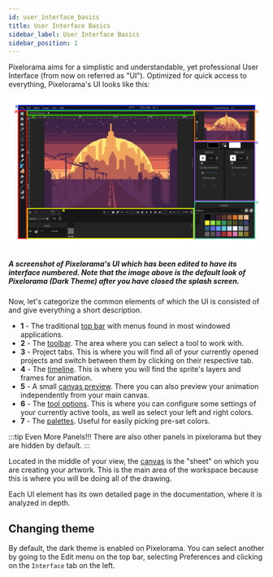 ```yaml
---
id: user_interface_basics
title: User Interface Basics
sidebar_label: User Interface Basics
sidebar_position: 1
---
```


Pixelorama aims for a simplistic and understandable, yet professional User Interface (from now on referred as "UI"). Optimized for quick access to everything, Pixelorama's UI looks like this:

![A screenshot of Pixelorama's UI which has been edited to have its interface numbered.](../../../static/img/ui-introduction.png)

##### A screenshot of Pixelorama's UI which has been edited to have its interface numbered. Note that the image above is the default look of Pixelorama (Dark Theme) after you have closed the splash screen.

Now, let's categorize the common elements of which the UI is consisted of and give everything a short description.

- **1** - The traditional [top bar](topbar) with menus found in most windowed applications.
- **2** - The [toolbar](toolbar). The area where you can select a tool to work with.
- **3** - Project tabs. This is where you will find all of your currently opened projects and switch between them by clicking on their respective tab.
- **4** - The [timeline](timeline). This is where you will find the sprite's layers and frames for animation.
- **5** - A small [canvas preview](canvas_preview). There you can also preview your animation independently from your main canvas.
- **6** - The [tool options](toolbar/#tool-options). This is where you can configure some settings of your currently active tools, as well as select your left and right colors.
- **7** - The [palettes](palettes). Useful for easily picking pre-set colors.

:::tip Even More Panels!!!
There are also other panels in pixelorama but they are hidden by default.
:::

Located in the middle of your view, the [canvas](canvas) is the "sheet" on which you are creating your artwork. This is the main area of the workspace because this is where you will be doing all of the drawing.

Each UI element has its own detailed page in the documentation, where it is analyzed in depth.

## Changing theme
By default, the dark theme is enabled on Pixelorama. You can select another by going to the Edit menu on the top bar, selecting Preferences and clicking on the `Interface` tab on the left.
